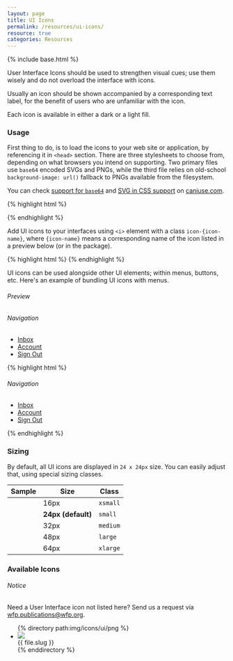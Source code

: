 ```yaml
---
layout: page
title: UI Icons
permalink: /resources/ui-icons/
resource: true
categories: Resources
---
```

{% include base.html %}

User Interface Icons should be used to strengthen visual cues; use them wisely and do not overload the interface with icons.

Usually an icon should be shown accompanied by a corresponding text label, for the benefit of users who are unfamiliar with the icon.

Each icon is available in either a dark or a light fill.

### Usage
First thing to do, is to load the icons to your web site or application, by referencing it in `<head>` section. There are three stylesheets to choose from, depending on what browsers you intend on supporting. Two primary files use `base64` encoded SVGs and PNGs, while the third file relies on old-school `background-image: url()` fallback to PNGs available from the filesystem.

You can check [support for `base64`](http://caniuse.com/#feat=atob-btoa) and [SVG in CSS support](http://caniuse.com/#feat=svg-css) on [caniuse.com](caniuse.com).

{% highlight html %}
<!-- For modern browsers with SVG support -->
<link rel="stylesheet" href="bower_components/wfp-ui/dist/assets/icons/ui/ui-icons.svg.css">
<!-- For browsers without SVG support -->
<link rel="stylesheet" href="bower_components/wfp-ui/dist/assets/icons/ui/ui-icons.png.css">
<!-- IE8-9 Fallback -->
<link rel="stylesheet" href="bower_components/wfp-ui/dist/assets/icons/ui/ui-icons.fallback.css">
{% endhighlight %}

Add UI icons to your interfaces using `<i>` element with a class `icon-{icon-name}`, where `{icon-name}` means a corresponding name of the icon listed in a preview below (or in the package).

{% highlight html %}
<i class="icon-account-circle-dark"></i>
{% endhighlight %}

UI icons can be used alongside other UI elements; within menus, buttons, etc. Here's an example of bundling UI icons with menus.

###### Preview
<nav class="wfp-menu">
  <h6 class="menu--heading">Navigation</h6>
  <ul class="menu--wrapper">
    <li class="menu--item">
      <a href="#" class="menu--link"><i class="icon-email-dark"></i> Inbox</a>
    </li>
    <li class="menu--item">
      <a href="#" class="menu--link"><i class="icon-account-circle-dark"></i> Account</a>
    </li>
    <li class="menu--item">
      <a href="#" class="menu--link"><i class="icon-exit-to-app-dark"></i> Sign Out</a>
    </li>
  </ul>
</nav>

{% highlight html %}
<nav class="wfp-menu">
  <h6 class="menu--heading">Navigation</h6>
  <ul class="menu--wrapper">
    <li class="menu--item">
      <a href="#" class="menu--link"><i class="icon-email-dark"></i> Inbox</a>
    </li>
    <li class="menu--item">
      <a href="#" class="menu--link"><i class="icon-account-circle-dark"></i> Account</a>
    </li>
    <li class="menu--item">
      <a href="#" class="menu--link"><i class="icon-exit-to-app-dark"></i> Sign Out</a>
    </li>
  </ul>
</nav>
{% endhighlight %}

### Sizing
By default, all UI icons are displayed in `24 x 24px` size. You can easily adjust that, using special sizing classes.

<table class="wfp-table">
  <thead>
    <th>Sample</th>
    <th>Size</th>
    <th>Class</th>
  </thead>
  <tbody>
    <tr>
      <td><i class="icon-account-circle-dark xsmall"></i></td>
      <td>16px</td>
      <td><code>xsmall</code></td>
    </tr>
    <tr>
      <td><i class="icon-account-circle-dark small"></i></td>
      <td><strong>24px (default)</strong></td>
      <td><code>small</code></td>
    </tr>
    <tr>
      <td><i class="icon-account-circle-dark medium"></i></td>
      <td>32px</td>
      <td><code>medium</code></td>
    </tr>
    <tr>
      <td><i class="icon-account-circle-dark large"></i></td>
      <td>48px</td>
      <td><code>large</code></td>
    </tr>
    <tr>
      <td><i class="icon-account-circle-dark xlarge"></i></td>
      <td>64px</td>
      <td><code>xlarge</code></td>
    </tr>
  </tbody>
</table>

### Available Icons

<div class="notice">
  <h6 class="title">Notice</h6>
  <p>Need a User Interface icon not listed here? Send us a request via <a href="mailto:WFP.PUBLICATIONS@wfp.org?subject=UI%20icon%20request">wfp.publications@wfp.org</a>.</p>
</div>

<ul class="wfp-grid list-view icons">
{% directory path:img/icons/ui/png %}
  <li class="item wfp-u-1-2">
    <div class="desc">
      <div class="desc-img {% cycle 'light', 'dark' %}"><img src="{{ site.baseurl }}/img/icons/ui/png/{{ file.name }}"></div>
      <div class="desc-label">{{ file.slug }}</div>
    </div>
  </li>
{% enddirectory %}
</ul>
